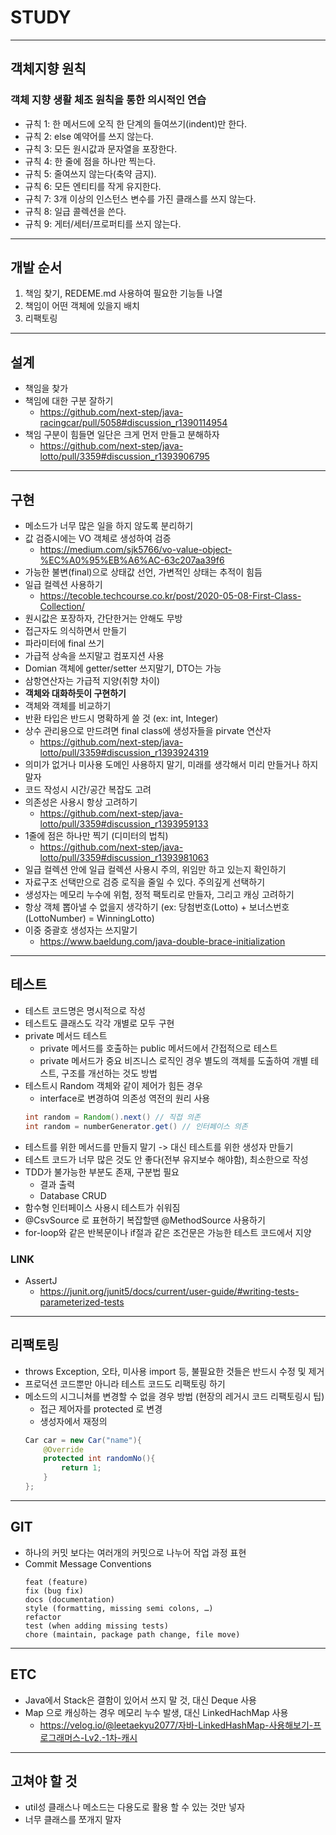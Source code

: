 # STUDY

---

## 객체지향 원칙

### 객체 지향 생활 체조 원칙을 통한 의시적인 연습

* 규칙 1: 한 메서드에 오직 한 단계의 들여쓰기(indent)만 한다.
* 규칙 2: else 예약어를 쓰지 않는다.
* 규칙 3: 모든 원시값과 문자열을 포장한다.
* 규칙 4: 한 줄에 점을 하나만 찍는다.
* 규칙 5: 줄여쓰지 않는다(축약 금지).
* 규칙 6: 모든 엔티티를 작게 유지한다.
* 규칙 7: 3개 이상의 인스턴스 변수를 가진 클래스를 쓰지 않는다.
* 규칙 8: 일급 콜렉션을 쓴다.
* 규칙 9: 게터/세터/프로퍼티를 쓰지 않는다.

---

## 개발 순서

1. 책임 찾기, REDEME.md 사용하여 필요한 기능들 나열
2. 책임이 어떤 객체에 있을지 배치
3. 리팩토링

---

## 설계

- 책임을 찾가
- 책임에 대한 구분 잘하기
    - https://github.com/next-step/java-racingcar/pull/5058#discussion_r1390114954
- 책임 구분이 힘들면 일단은 크게 먼저 만들고 분해하자
    - https://github.com/next-step/java-lotto/pull/3359#discussion_r1393906795

---

## 구현

- 메소드가 너무 많은 일을 하지 않도록 분리하기
- 값 검증시에는 VO 객체로 생성하여 검증
    - https://medium.com/sjk5766/vo-value-object-%EC%A0%95%EB%A6%AC-63c207aa39f6
- 가능한 불변(final)으로 상태값 선언, 가변적인 상태는 추적이 힘듬
- 일급 컬렉션 사용하기
    - https://tecoble.techcourse.co.kr/post/2020-05-08-First-Class-Collection/
- 원시값은 포장하자, 간단한거는 안해도 무방
- 접근자도 의식하면서 만들기
- 파라미터에 final 쓰기
- 가급적 상속을 쓰지말고 컴포지션 사용
- Domian 객체에 getter/setter 쓰지말기, DTO는 가능
- 삼항연산자는 가급적 지양(취향 차이)
- **객체와 대화하듯이 구현하기**
- 객체와 객체를 비교하기
- 반환 타입은 반드시 명확하게 쓸 것 (ex: int, Integer)
- 상수 관리용으로 만드려면 final class에 생성자들을 pirvate 연산자
    - https://github.com/next-step/java-lotto/pull/3359#discussion_r1393924319
- 의미가 없거나 미사용 도메인 사용하지 말기, 미래를 생각해서 미리 만들거나 하지 말자
- 코드 작성시 시간/공간 복잡도 고려
- 의존성은 사용시 항상 고려하기
    - https://github.com/next-step/java-lotto/pull/3359#discussion_r1393959133
- 1줄에 점은 하나만 찍기 (디미터의 법칙)
    - https://github.com/next-step/java-lotto/pull/3359#discussion_r1393981063
- 일급 컬렉션 안에 일급 컬렉션 사용시 주의, 위임만 하고 있는지 확인하기
- 자료구조 선택만으로 검증 로직을 줄일 수 있다. 주의깊게 선택하기
- 생성자는 메모리 누수에 위험, 정적 팩토리로 만들자, 그리고 캐싱 고려하기
- 항상 객체 뽑아낼 수 없을지 생각하기 (ex: 당첨번호(Lotto) + 보너스번호(LottoNumber) = WinningLotto)
- 이중 중괄호 생성자는 쓰지말기
    - https://www.baeldung.com/java-double-brace-initialization

---

## 테스트

- 테스트 코드명은 명시적으로 작성
- 테스트도 클래스도 각각 개별로 모두 구현
- private 메서드 테스트
    - private 메서드를 호출하는 public 메서드에서 간접적으로 테스트
    - private 메서드가 중요 비즈니스 로직인 경우 별도의 객체를 도출하여 개별 테스트, 구조를 개선하는 것도 방법
- 테스트시 Random 객체와 같이 제어가 힘든 경우
    - interface로 변경하여 의존성 역전의 원리 사용
    ```java
    int random = Random().next() // 직접 의존 
    int random = numberGenerator.get() // 인터페이스 의존
    ```
- 테스트를 위한 메서드를 만들지 말기 -> 대신 테스트를 위한 생성자 만들기
- 테스트 코드가 너무 많은 것도 안 좋다(전부 유지보수 해야함), 최소한으로 작성
- TDD가 불가능한 부분도 존재, 구분법 필요
    - 결과 출력
    - Database CRUD
- 함수형 인터페이스 사용시 테스트가 쉬워짐
- @CsvSource 로 표현하기 복잡할땐 @MethodSource 사용하기
- for-loop와 같은 반복문이나 if절과 같은 조건문은 가능한 테스트 코드에서 지양

### LINK

- AssertJ
    - https://junit.org/junit5/docs/current/user-guide/#writing-tests-parameterized-tests

---

## 리팩토링

- throws Exception, 오타, 미사용 import 등, 불필요한 것들은 반드시 수정 및 제거
- 프로덕션 코드뿐만 아니라 테스트 코드도 리팩토링 하기
- 메소드의 시그니쳐를 변경할 수 없을 경우 방법 (현장의 레거시 코드 리팩토링시 팁)
    - 접근 제어자를 protected 로 변경
    - 생성자에서 재정의
  ```java
  Car car = new Car("name"){
      @Override
      protected int randomNo(){
          return 1;    
      }
  };
  ```

---

## GIT

- 하나의 커밋 보다는 여러개의 커밋으로 나누어 작업 과정 표현
- Commit Message Conventions
  ```text
  feat (feature)
  fix (bug fix)
  docs (documentation)
  style (formatting, missing semi colons, …)
  refactor
  test (when adding missing tests)
  chore (maintain, package path change, file move)
  ```

-------------------------------------------------------------------------------------------------------- 

## ETC

- Java에서 Stack은 결함이 있어서 쓰지 말 것, 대신 Deque 사용
- Map 으로 캐싱하는 경우 메모리 누수 발생, 대신 LinkedHachMap 사용
    - https://velog.io/@leetaekyu2077/자바-LinkedHashMap-사용해보기-프로그래머스-Lv2.-1차-캐시

---------------------------------------------------------------------------------------------------

## 고쳐야 할 것

- util성 클래스나 메소드는 다용도로 활용 할 수 있는 것만 넣자
- 너무 클래스를 쪼개지 말자
